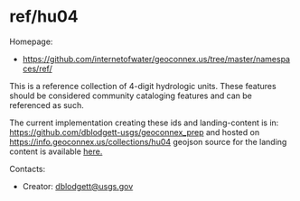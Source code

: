 ref/hu04
===

Homepage:
* https://github.com/internetofwater/geoconnex.us/tree/master/namespaces/ref/

This is a reference collection of 4-digit hydrologic units. These features should be considered community cataloging features and can be referenced as such.

The current implementation creating these ids and landing-content is in: https://github.com/dblodgett-usgs/geoconnex_prep and hosted on https://info.geoconnex.us/collections/hu04 geojson source for the landing content is available [here.](https://www.hydroshare.org/resource/4a22e88e689949afa1cf71ae009eaf1b/data/contents/hu04.geojson)

Contacts: 
* Creator: <dblodgett@usgs.gov>
